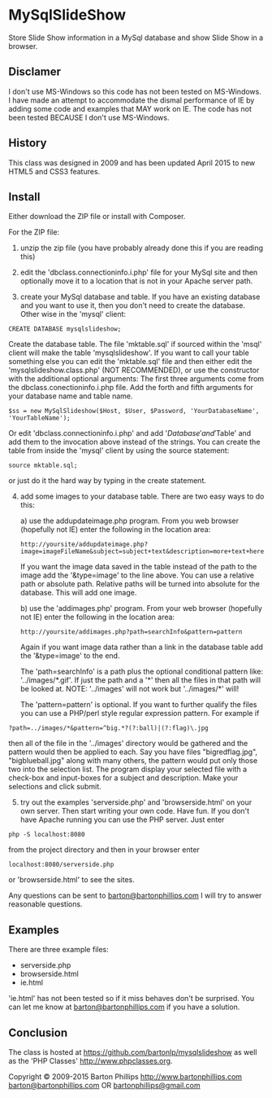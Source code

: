 # MySqlSlideShow

Store Slide Show information in a MySql database and show Slide Show in a browser.

## Disclamer

I don't use MS-Windows so this code has not been tested on MS-Windows. I have made an attempt to accommodate the dismal performance of IE by adding some code and examples that MAY work on IE. The code has not been tested BECAUSE I don't use MS-Windows.

## History

This class was designed in 2009 and has been updated April 2015 to new HTML5 and CSS3 features.

## Install

Either download the ZIP file or install with Composer.

For the ZIP file:

1. unzip the zip file (you have probably already done this if you are reading this)

2. edit the 'dbclass.connectioninfo.i.php' file for your MySql site and then optionally move it to a location that is not in your Apache server path.

3. create your MySql database and table. If you have an existing database and you want to use it, then you don't need to create the database. Other wise in the 'mysql' client: 
```
CREATE DATABASE mysqlslideshow;
```
Create the database table. The file 'mktable.sql' if sourced within the 'msql' client will make the table 'mysqlslideshow'. If you want to call your table something else you can edit the 'mktable.sql' file and then either edit the 'mysqlslideshow.class.php' (NOT RECOMMENDED), or use the constructor with the additional optional arguments: The first three arguments come from the dbclass.conectioninfo.i.php file. Add the forth and fifth arguments for your database name and table name.  
```
$ss = new MySqlSlideshow($Host, $User, $Password, 'YourDatabaseName', 'YourTableName');
```
Or edit 'dbclass.connectioninfo.i.php' and add '$Database' and '$Table' and add them to the invocation above instead of the strings. You can create the table from inside the 'mysql' client by using the source statement:
```
source mktable.sql;
``` 
or just do it the hard way by typing in the create statement.

4. add some images to your database table. There are two easy ways to do this: 

    a) use the addupdateimage.php program. From you web browser (hopefully not IE) enter the following in the location area:

    ```http://yoursite/addupdateimage.php?image=imageFileName&subject=subject+text&description=more+text+here```

    If you want the image data saved in the table instead of the path to the image add the '&type=image' to the line above. You can use a relative path or absolute path. Relative paths will be turned into absolute for the database. This will add one image.
    
    b) use the 'addimages.php' program. From your web browser (hopefully not IE) enter the following in the location area:

    ```http://yoursite/addimages.php?path=searchInfo&pattern=pattern```

    Again if you want image data rather than a link in the database table add the '&type=image' to the end.

    The 'path=searchInfo' is a path plus the optional conditional pattern like: '../images/\*.gif'. If just the path and a '\*' then all the files in that path will be looked at. NOTE: '../images' will not work but '../images/\*' will!

    The 'pattern=pattern' is optional. If you want to further qualify the files you can use a PHP/perl style regular expression pattern. For example if 
```
?path=../images/*&pattern=^big.*?(?:ball)|(?:flag)\.jpg
``` 
then all of the file in the '../images' directory would be gathered and the pattern would then be applied to each. Say you have files "bigredflag.jpg", "bigblueball.jpg" along with many others, the pattern would put only those two into the selection list.  The program display your selected file with a check-box and input-boxes for a subject and description. Make your selections and click submit.

5. try out the examples 'serverside.php' and 'browserside.html' on your own server. Then start writing your own code.  Have fun. If you don't have Apache running you can use the PHP server. Just enter 
```
php -S localhost:8080
``` 
from the project directory and then in your browser enter 
```
localhost:8080/serverside.php
```
or 'browserside.html' to see the sites.

Any questions can be sent to barton@bartonphillips.com I will try to answer reasonable questions.

## Examples

There are three example files:

* serverside.php
* browserside.html
* ie.html

'ie.html' has not been tested so if it miss behaves don't be surprised. You can let me know at barton@bartonphillips.com if you have a solution. 

## Conclusion

The class is hosted at https://github.com/bartonlp/mysqlslideshow as well as the 'PHP Classes' http://www.phpclasses.org.

Copyright &copy; 2009-2015 Barton Phillips
http://www.bartonphillips.com
barton@bartonphillips.com
OR
bartonphillips@gmail.com
